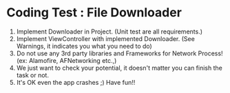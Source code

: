 # Coding Test : File Downloader
1. Implement Downloader in Project. (Unit test are all requirements.)
2. Implement ViewController with implemented Downloader. (See Warnings, it indicates you what you need to do)
3. Do not use any 3rd party libraries and Frameworks for Network Process! (ex: Alamofire, AFNetworking etc.,)
4. We just want to check your potential, it doesn't matter you can finish the task or not.
5. It's OK even the app crashes ;) Have fun!!
